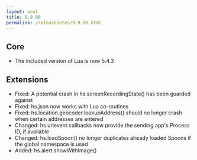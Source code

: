 ```yaml
---
layout: post
title: 0.9.88
permalink: /releasenotes/0.9.88.html
---
```


## Core

  * The included version of Lua is now 5.4.3

## Extensions

  * Fixed: A potential crash in hs.screenRecordingState() has been guarded against
  * Fixed: hs.json now works with Lua co-routines
  * Fixed: hs.location.geocoder.lookupAddress() should no longer crash when certain addresses are entered
  * Changed: hs.urlevent callbacks now provide the sending app's Process ID, if available
  * Changed: hs.loadSpoon() no longer duplicates already loaded Spoons if the global namespace is used
  * Added: hs.alert.showWithImage()
